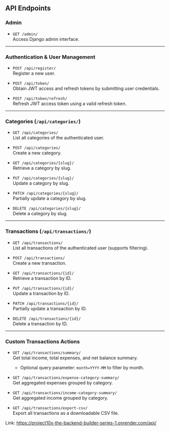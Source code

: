 ## API Endpoints

### Admin
- `GET /admin/`  
  Access Django admin interface.

---

### Authentication & User Management

- `POST /api/register/`  
  Register a new user.

- `POST /api/token/`  
  Obtain JWT access and refresh tokens by submitting user credentials.

- `POST /api/token/refresh/`  
  Refresh JWT access token using a valid refresh token.

---

### Categories (`/api/categories/`)

- `GET /api/categories/`  
  List all categories of the authenticated user.

- `POST /api/categories/`  
  Create a new category.

- `GET /api/categories/{slug}/`  
  Retrieve a category by slug.

- `PUT /api/categories/{slug}/`  
  Update a category by slug.

- `PATCH /api/categories/{slug}/`  
  Partially update a category by slug.

- `DELETE /api/categories/{slug}/`  
  Delete a category by slug.

---

### Transactions (`/api/transactions/`)

- `GET /api/transactions/`  
  List all transactions of the authenticated user (supports filtering).

- `POST /api/transactions/`  
  Create a new transaction.

- `GET /api/transactions/{id}/`  
  Retrieve a transaction by ID.

- `PUT /api/transactions/{id}/`  
  Update a transaction by ID.

- `PATCH /api/transactions/{id}/`  
  Partially update a transaction by ID.

- `DELETE /api/transactions/{id}/`  
  Delete a transaction by ID.

---

### Custom Transactions Actions

- `GET /api/transactions/summary/`  
  Get total income, total expenses, and net balance summary.  
  - Optional query parameter: `month=YYYY-MM` to filter by month.

- `GET /api/transactions/expense-category-summary/`  
  Get aggregated expenses grouped by category.

- `GET /api/transactions/income-category-summary/`  
  Get aggregated income grouped by category.

- `GET /api/transactions/export-csv/`  
  Export all transactions as a downloadable CSV file.


Link: https://project10x-the-backend-builder-series-1.onrender.com/api/